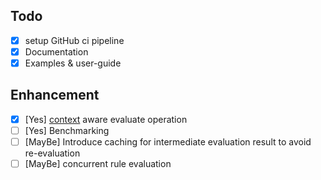 ## Todo

- [X] setup GitHub ci pipeline
- [X] Documentation
- [X] Examples & user-guide

## Enhancement

- [X] [Yes] [context](https://pkg.go.dev/context) aware evaluate operation
- [ ] [Yes] Benchmarking
- [ ] [MayBe] Introduce caching for intermediate evaluation result to avoid re-evaluation
- [ ] [MayBe] concurrent rule evaluation
